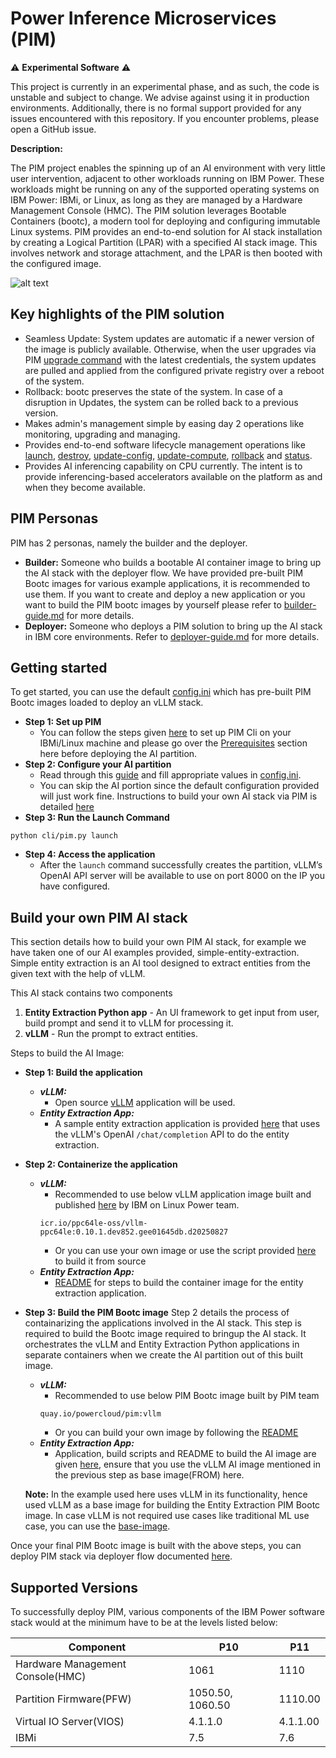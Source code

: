 # Power Inference Microservices (PIM)

⚠️ **Experimental Software** ⚠️ 

This project is currently in an experimental phase, and as such, the code is unstable and subject to change. We advise against using it in production environments. Additionally, there is no formal support provided for any issues encountered with this repository. If you encounter problems, please open a GitHub issue.

**Description:**

The PIM project enables the spinning up of an AI environment with very little user intervention, adjacent to other workloads running on IBM Power. These workloads might be running on any of the supported operating systems on IBM Power: IBMi, or Linux, as long as they are managed by a Hardware Management Console (HMC). The PIM solution leverages Bootable Containers (bootc), a modern tool for deploying and configuring immutable Linux systems.
PIM provides an end-to-end solution for AI stack installation by creating a Logical Partition (LPAR) with a specified AI stack image. This involves network and storage attachment, and the LPAR is then booted with the configured image.

![alt text](docs/architecture.png)

## Key highlights of the PIM solution
- Seamless Update: System updates are automatic if a newer version of the image is publicly available. Otherwise, when the user upgrades via PIM [upgrade command](docs/deployer-guide.md#upgrade) with the latest credentials, the system updates are pulled and applied from the configured private registry over a reboot of the system.
- Rollback: bootc preserves the state of the system. In case of a disruption in Updates, the system can be rolled back to a previous version.
- Makes admin's management simple by easing day 2 operations like monitoring, upgrading and managing.
- Provides end-to-end software lifecycle management operations like [launch](docs/deployer-guide.md#launch), [destroy](docs/deployer-guide.md#destroy), [update-config](docs/deployer-guide.md#update-config), [update-compute](docs/deployer-guide.md#update-config), [rollback](docs/deployer-guide.md#rollback) and [status](docs/deployer-guide.md#status).
- Provides AI inferencing capability on CPU currently. The intent is to provide inferencing-based accelerators available on the platform as and when they become available.

## PIM Personas
PIM has 2 personas, namely the builder and the deployer.
- **Builder:** Someone who builds a bootable AI container image to bring up the AI stack with the deployer flow. We have provided pre-built PIM Bootc images for various example applications, it is recommended to use them. If you want to create and deploy a new application or you want to build the PIM bootc images by yourself please refer to [builder-guide.md](docs/builder-guide.md) for more details.
- **Deployer:** Someone who deploys a PIM solution to bring up the AI stack in IBM core environments. Refer to [deployer-guide.md](docs/deployer-guide.md) for more details.

## Getting started
To get started, you can use the default [config.ini](config.ini) which has pre-built PIM Bootc images loaded to deploy an vLLM stack. 
- **Step 1: Set up PIM**
    - You can follow the steps given [here](docs/deployer-guide.md#installation) to set up PIM Cli on your IBMi/Linux machine and please go over the [Prerequisites](docs/deployer-guide.md#prerequisites) section here before deploying the AI partition.
- **Step 2: Configure your AI partition**
    - Read through this [guide](docs/configuration-guide.md) and fill appropriate values in [config.ini](config.ini).
    - You can skip the AI portion since the default configuration provided will just work fine. Instructions to build your own AI stack via PIM is detailed [here](#build-your-own-pim-stack)
- **Step 3: Run the Launch Command**
```shell
python cli/pim.py launch
```
- **Step 4: Access the application**
    - After the ```launch``` command successfully creates the partition, vLLM’s OpenAI API server will be available to use on port 8000 on the IP you have configured.

## Build your own PIM AI stack
This section details how to build your own PIM AI stack, for example we have taken one of our AI examples provided, simple-entity-extraction. Simple entity extraction is an AI tool designed to extract entities from the given text with the help of vLLM. 

This AI stack contains two components
1. **Entity Extraction Python app** - An UI framework to get input from user, build prompt and send it to vLLM for processing it. 
2. **vLLM** - Run the prompt to extract entities.

Steps to build the AI Image:
- **Step 1: Build the application**
    - ***vLLM:***
        - Open source [vLLM](https://github.com/vllm-project/vllm) application will be used.
    - ***Entity Extraction App:***
        - A sample entity extraction application is provided [here](examples/simple-entity-extraction/app/entity.py) that uses the vLLM's OpenAI `/chat/completion` API to do the entity extraction.
- **Step 2: Containerize the application**
    - ***vLLM:***
        - Recommended to use below vLLM application image built and published [here](https://community.ibm.com/community/user/blogs/priya-seth/2023/04/05/open-source-containers-for-power-in-icr) by IBM on Linux Power team.
        ```
        icr.io/ppc64le-oss/vllm-ppc64le:0.10.1.dev852.gee01645db.d20250827
        ```
        - Or you can use your own image or use the script provided [here](examples/vllm/app) to build it from source
    - ***Entity Extraction App:***
        - [README](examples/simple-entity-extraction/app) for steps to build the container image for the entity extraction application.
- **Step 3: Build the PIM Bootc image**
    Step 2 details the process of containarizing the applications involved in the AI stack. This step is required to build the Bootc image required to bringup the AI stack. It orchestrates the vLLM and Entity Extraction Python applications in separate containers when we create the AI partition out of this built image. 
    - ***vLLM:***
        - Recommended to use below PIM Bootc image built by PIM team
        ```
        quay.io/powercloud/pim:vllm
        ```
        - Or you can build your own image by following the [README](examples/vllm/README.md#build-from-source)
    - ***Entity Extraction App:***
        - Application, build scripts and README to build the AI image are given [here](examples/simple-entity-extraction), ensure that you use the vLLM AI image mentioned in the previous step as base image(FROM) here.
    
    **Note:** In the example used here uses vLLM in its functionality, hence used vLLM as a base image for building the Entity Extraction PIM Bootc image. In case vLLM is not required use cases like traditional ML use case, you can use the [base-image](base-image/).

Once your final PIM Bootc image is built with the above steps, you can deploy PIM stack via deployer flow documented [here](docs/deployer-guide.md).

## Supported Versions
To successfully deploy PIM, various components of the IBM Power software stack would at the minimum have to be at the levels listed below:

| Component                                    |           P10           |             P11           |
| -------------------------------------------- | ----------------------- | ------------------------- |
| Hardware Management Console(HMC)             | 1061                    | 1110                      |
| Partition Firmware(PFW)                      | 1050.50, 1060.50        | 1110.00                   |
| Virtual IO Server(VIOS)                      | 4.1.1.0                 | 4.1.1.00                  |
| IBMi                                         | 7.5                     | 7.6                       |
